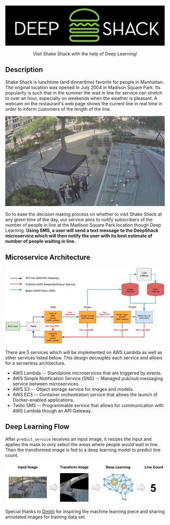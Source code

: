 <p align="center">
  <img src="images/Deep-Shack.png" width="600">
</p>

<p align="center">Visit Shake Shack with the help of Deep Learning!<p align="center">


## Description


Shake Shack is lunchtime (and dinnertime) favorite for people in Manhattan.  The original location was opened in July 2004 in Madison Square Park.  Its popularity is such that in the summer the wait in line for service can stretch to over an hour, especially on weekends when the weather is pleasant. A webcam on the restaurant's web page shows the current line in real time in order to inform customers of the length of the line.

<p align="center">
  <img src="images/DeepShackTeam.jpg" width="600">
</p>

So to ease the decision making process on whether to visit Shake Shack at any given time of the day, our service aims to notify subscribers of the number of people in line at the Madison Square Park location though Deep Learning.  **Using SMS, a user will send a text message to the DeepShack microservice which will then notify the user with its best estimate of number of people waiting in line.**

## Microservice Architecture

<p align="center">
  <img src="images/First_Sprint_Architecture.jpg" width="800">
</p>

There are 5 services which will be implemented on AWS Lambda as well as other services listed below. This design decouples each service and allows for a serverless architecture.

- AWS Lambda  -- Standalone microservices that are triggered by events.
- AWS Simple Notification Service (SNS) -- Managed pub/sub messaging service between microservices.
- AWS S3 -- Object storage service for images and models.
- AWS ECS -- Container orchestration service that allows the launch of Docker-enabled applications.
- Twilio SMS -- Programmable service that allows for communication with AWS Lambda though an API Gateway.

## Deep Learning Flow

After `predict_service` receives an input image, it resizes the input and applies the mask to only select the areas where people would wait in line. Then the transformed image is fed to a deep learning model to predict line count.

<p align="center">
  <img src="images/prediction_flow.png" width="800">
</p>


Special thanks to [Dmitri](https://github.com/dimroc/count/tree/master/ml/data/annotations) for inspiring the machine learning piece and sharing annotated images for training data set.
